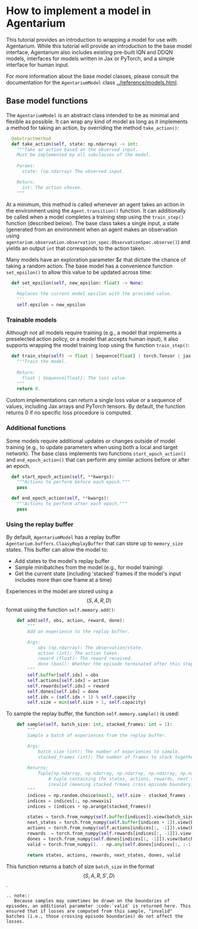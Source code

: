 # How to implement a model in Agentarium

This tutorial provides an introduction to wrapping a model for use with Agentarium. While this tutorial will provide an introduction to the base model interface, Agentarium also includes existing pre-built IQN and DDQN models, interfaces for models written in Jax or PyTorch, and a simple interface for human input.

For more information about the base model classes, please consult the documentation for the `AgentariumModel` class [../reference/models.html](here).

## Base model functions

The `AgentariumModel` is an abstract class intended to be as minimal and flexible as possible. It can wrap any kind of model as long as it implements a method for taking an action, by overriding the method `take_action()`:

```python
  @abstractmethod
  def take_action(self, state: np.ndarray) -> int:
    """Take an action based on the observed input.
    Must be implemented by all subclasses of the model.
    
    Params:
      state: (np.ndarray) The observed input.

    Return:
      int: The action chosen.
    """
```

At a minimum, this method is called whenever an agent takes an action in the environment using the `Agent.transition()` function. It can additionally be called when a model completes a training step using the `train_step()` function (described below). The base class takes a single input, a state (generated from an environment when an agent makes an observation using `agentarium.observation.observation_spec.ObservationSpec.observe()`) and yields an output `int` that corresponds to the action taken.

Many models have an exploration parameter $$\varepsilon$ that dictate the chance of taking a random action. The base model has a convenience function `set_epsilon()` to allow this value to be updated across time:

```python
  def set_epsilon(self, new_epsilon: float) -> None:
    '''
    Replaces the current model epsilon with the provided value.
    '''
    self.epsilon = new_epsilon
```

### Trainable models

Although not all models require training (e.g., a model that implements a preselected action policy, or a model that accepts human input), it also supports wrapping the model training loop using the function `train_step()`:

```python
  def train_step(self) -> float | Sequence[float] | torch.Tensor | jax.Array:
    """Train the model.
    
    Return:
      float | Sequence[float]: The loss value.
    """
    return 0.
```

Custom implementations can return a single loss value or a sequence of values, including Jax arrays and PyTorch tensors. By default, the function returns 0 if no specific loss procedure is computed.

### Additional functions

Some models require additional updates or changes outside of model training (e.g., to update parameters when using both a local and target network). The base class implements two functions `start_epoch_action()` and `end_epoch_action()` that can perform any similar actions before or after an epoch.

```python
  def start_epoch_action(self, **kwargs):
    """Actions to perform before each epoch."""
    pass

  def end_epoch_action(self, **kwargs):
    """Actions to perform after each epoch."""
    pass
```

### Using the replay buffer

By default, `AgentariumModel` has a replay buffer `Agentarium.buffers.ClaasyReplayBuffer` that can store up to `memory_size` states. This buffer can allow the model to:
- Add states to the model's replay buffer
- Sample minibatches from the model (e.g., for model training)
- Get the current state (including 'stacked' frames if the model's input includes more than one frame at a time)

Experiences in the model are stored using a $$(S, A, R, D)$$ format using the function `self.memory.add()`:

```python
    def add(self, obs, action, reward, done):
        """
        Add an experience to the replay buffer.

        Args:
            obs (np.ndarray): The observation/state.
            action (int): The action taken.
            reward (float): The reward received.
            done (bool): Whether the episode terminated after this step.
        """
        self.buffer[self.idx] = obs
        self.actions[self.idx] = action
        self.rewards[self.idx] = reward
        self.dones[self.idx] = done
        self.idx = (self.idx + 1) % self.capacity
        self.size = min(self.size + 1, self.capacity)
```

To sample the replay buffer, the function `self.memory.sample()` is used:

```python
    def sample(self, batch_size: int, stacked_frames: int = 1):
        """
        Sample a batch of experiences from the replay buffer.

        Args:
            batch_size (int): The number of experiences to sample.
            stacked_frames (int): The number of frames to stack together.
        
        Returns:
            Tuple[np.ndarray, np.ndarray, np.ndarray, np.ndarray, np.ndarray, np.ndarray]: 
                A tuple containing the states, actions, rewards, next states, dones, and 
                invalid (meaning stacked frmaes cross episode boundary).
        """
        indices = np.random.choice(max(1, self.size - stacked_frames - 1),  batch_size, replace=False)
        indices = indices[:, np.newaxis]
        indices = (indices + np.arange(stacked_frames))

        states = torch.from_numpy(self.buffer[indices]).view(batch_size, -1)
        next_states = torch.from_numpy(self.buffer[indices + 1]).view(batch_size, -1)
        actions = torch.from_numpy(self.actions[indices[:, -1]]).view(batch_size, -1)
        rewards  = torch.from_numpy(self.rewards[indices[:, -1]]).view(batch_size, -1)
        dones = torch.from_numpy(self.dones[indices[:, -1]]).view(batch_size, -1)
        valid = torch.from_numpy(1. - np.any(self.dones[indices[:, :-1]], axis=-1)).view(batch_size, -1)

        return states, actions, rewards, next_states, dones, valid
```

This function returns a batch of size `batch_size` in the format $$(S, A, R, S', D)$$.

```{eval-rst}
.. note::
   Because samples may sometimes be drawn on the boundaries of episodes, an additional parameter :code:`valid` is returned here. This ensured that if losses are computed from this sample, "invalid" batches (i.e., those crossing episode boundaries) do not affect the losses.
```